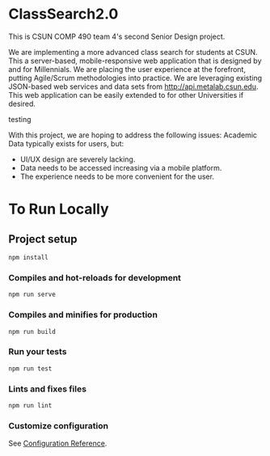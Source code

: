 # ClassSearch2.0
This is CSUN COMP 490 team 4's second Senior Design project.

We are implementing a more advanced class search for students at CSUN. This a server-based, mobile-responsive web application that is designed by and for Millennials.
We are placing the user experience at the forefront, putting Agile/Scrum methodologies into practice.
We are leveraging existing JSON-based web services and data sets from http://api.metalab.csun.edu.
This web application can be easily extended to for other Universities if desired.

testing

With this project, we are hoping to address the following issues:
Academic Data typically exists for users, but:
  - UI/UX design are severely lacking.
  - Data needs to be accessed increasing via a mobile platform.
  - The experience needs to be more convenient for the user.

# To Run Locally

## Project setup
```
npm install
```

### Compiles and hot-reloads for development
```
npm run serve
```

### Compiles and minifies for production
```
npm run build
```

### Run your tests
```
npm run test
```

### Lints and fixes files
```
npm run lint
```

### Customize configuration
See [Configuration Reference](https://cli.vuejs.org/config/).

